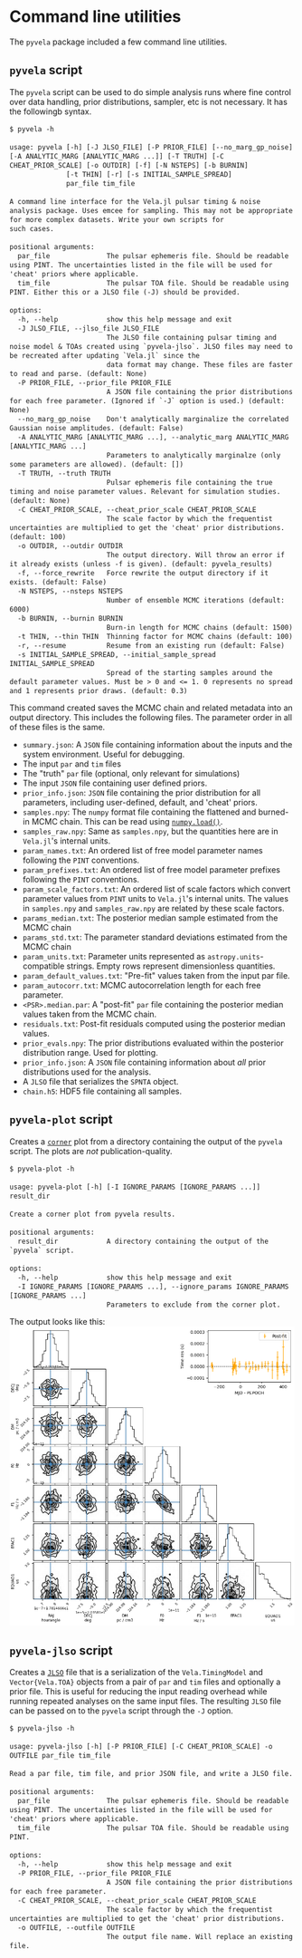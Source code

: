 # Command line utilities

The `pyvela` package included a few command line utilities.

## `pyvela` script

The `pyvela` script can be used to do simple analysis runs where fine control over data handling, 
prior distributions, sampler, etc is not necessary. It has the followingb syntax.

```
$ pyvela -h

usage: pyvela [-h] [-J JLSO_FILE] [-P PRIOR_FILE] [--no_marg_gp_noise] [-A ANALYTIC_MARG [ANALYTIC_MARG ...]] [-T TRUTH] [-C CHEAT_PRIOR_SCALE] [-o OUTDIR] [-f] [-N NSTEPS] [-b BURNIN]
              [-t THIN] [-r] [-s INITIAL_SAMPLE_SPREAD]
              par_file tim_file

A command line interface for the Vela.jl pulsar timing & noise analysis package. Uses emcee for sampling. This may not be appropriate for more complex datasets. Write your own scripts for
such cases.

positional arguments:
  par_file              The pulsar ephemeris file. Should be readable using PINT. The uncertainties listed in the file will be used for 'cheat' priors where applicable.
  tim_file              The pulsar TOA file. Should be readable using PINT. Either this or a JLSO file (-J) should be provided.

options:
  -h, --help            show this help message and exit
  -J JLSO_FILE, --jlso_file JLSO_FILE
                        The JLSO file containing pulsar timing and noise model & TOAs created using `pyvela-jlso`. JLSO files may need to be recreated after updating `Vela.jl` since the
                        data format may change. These files are faster to read and parse. (default: None)
  -P PRIOR_FILE, --prior_file PRIOR_FILE
                        A JSON file containing the prior distributions for each free parameter. (Ignored if `-J` option is used.) (default: None)
  --no_marg_gp_noise    Don't analytically marginalize the correlated Gaussian noise amplitudes. (default: False)
  -A ANALYTIC_MARG [ANALYTIC_MARG ...], --analytic_marg ANALYTIC_MARG [ANALYTIC_MARG ...]
                        Parameters to analytically marginalze (only some parameters are allowed). (default: [])
  -T TRUTH, --truth TRUTH
                        Pulsar ephemeris file containing the true timing and noise parameter values. Relevant for simulation studies. (default: None)
  -C CHEAT_PRIOR_SCALE, --cheat_prior_scale CHEAT_PRIOR_SCALE
                        The scale factor by which the frequentist uncertainties are multiplied to get the 'cheat' prior distributions. (default: 100)
  -o OUTDIR, --outdir OUTDIR
                        The output directory. Will throw an error if it already exists (unless -f is given). (default: pyvela_results)
  -f, --force_rewrite   Force rewrite the output directory if it exists. (default: False)
  -N NSTEPS, --nsteps NSTEPS
                        Number of ensemble MCMC iterations (default: 6000)
  -b BURNIN, --burnin BURNIN
                        Burn-in length for MCMC chains (default: 1500)
  -t THIN, --thin THIN  Thinning factor for MCMC chains (default: 100)
  -r, --resume          Resume from an existing run (default: False)
  -s INITIAL_SAMPLE_SPREAD, --initial_sample_spread INITIAL_SAMPLE_SPREAD
                        Spread of the starting samples around the default parameter values. Must be > 0 and <= 1. 0 represents no spread and 1 represents prior draws. (default: 0.3)
```

This command created saves the MCMC chain and related metadata into an output directory. This includes the following files. The parameter order in all of these files is the same.

  - `summary.json`: A `JSON` file containing information about the inputs and the system environment. Useful for debugging.
  - The input `par` and `tim` files
  - The "truth" `par` file (optional, only relevant for simulations)
  - The input `JSON` file containing user defined priors.
  - `prior_info.json`: `JSON` file containing the prior distribution for all parameters, including user-defined, default, and 'cheat' priors.
  - `samples.npy`: The `numpy` format file containing the flattened and burned-in MCMC chain. This can be read using [`numpy.load()`](https://numpy.org/doc/stable/reference/generated/numpy.load.html).
  - `samples_raw.npy`: Same as `samples.npy`, but the quantities here are in `Vela.jl`'s internal units.
  - `param_names.txt`: An ordered list of free model parameter names following the `PINT` conventions.
  - `param_prefixes.txt`: An ordered list of free model parameter prefixes following the `PINT` conventions.
  - `param_scale_factors.txt`: An ordered list of scale factors which convert parameter values from `PINT` units to `Vela.jl`'s internal units. The values in `samples.npy` and `samples_raw.npy` are related by these scale factors.
  - `params_median.txt`: The posterior median sample estimated from the MCMC chain
  - `params_std.txt`: The parameter standard deviations estimated from the MCMC chain
  - `param_units.txt`: Parameter units represented as `astropy.units`-compatible strings. Empty rows represent dimensionless quantities.
  - `param_default_values.txt`: "Pre-fit" values taken from the input par file.
  - `param_autocorr.txt`: MCMC autocorrelation length for each free parameter.
  - `<PSR>.median.par`: A "post-fit" `par` file containing the posterior median values taken from the MCMC chain.
  - `residuals.txt`: Post-fit residuals computed using the posterior median values.
  - `prior_evals.npy`: The prior distributions evaluated within the posterior distribution range. Used for plotting.
  - `prior_info.json`: A `JSON` file containing information about *all* prior distributions used for the analysis.
  - A `JLSO` file that serializes the `SPNTA` object.
  - `chain.h5`: HDF5 file containing all samples.

## `pyvela-plot` script

Creates a [`corner`](https://corner.readthedocs.io/en/latest/) plot from a directory containing the output of the `pyvela` script.
The plots are *not* publication-quality.

```
$ pyvela-plot -h

usage: pyvela-plot [-h] [-I IGNORE_PARAMS [IGNORE_PARAMS ...]] result_dir

Create a corner plot from pyvela results.

positional arguments:
  result_dir            A directory containing the output of the `pyvela` script.

options:
  -h, --help            show this help message and exit
  -I IGNORE_PARAMS [IGNORE_PARAMS ...], --ignore_params IGNORE_PARAMS [IGNORE_PARAMS ...]
                        Parameters to exclude from the corner plot.
```

The output looks like this:
![pyvela_plot_output](pyvela_plot_output.png)

## `pyvela-jlso` script

Creates a [`JLSO`](https://invenia.github.io/JLSO.jl) file that is a serialization of the `Vela.TimingModel` and `Vector{Vela.TOA}` objects
from a pair of `par` and `tim` files and optionally a prior file. This is useful for reducing the input reading overhead while running repeated
analyses on the same input files. The resulting `JLSO` file can be passed on to the `pyvela` script through the `-J` option.

```
$ pyvela-jlso -h

usage: pyvela-jlso [-h] [-P PRIOR_FILE] [-C CHEAT_PRIOR_SCALE] -o OUTFILE par_file tim_file

Read a par file, tim file, and prior JSON file, and write a JLSO file.

positional arguments:
  par_file              The pulsar ephemeris file. Should be readable using PINT. The uncertainties listed in the file will be used for 'cheat' priors where applicable.
  tim_file              The pulsar TOA file. Should be readable using PINT.

options:
  -h, --help            show this help message and exit
  -P PRIOR_FILE, --prior_file PRIOR_FILE
                        A JSON file containing the prior distributions for each free parameter.
  -C CHEAT_PRIOR_SCALE, --cheat_prior_scale CHEAT_PRIOR_SCALE
                        The scale factor by which the frequentist uncertainties are multiplied to get the 'cheat' prior distributions.
  -o OUTFILE, --outfile OUTFILE
                        The output file name. Will replace an existing file.
```

